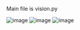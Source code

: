 Main file is vision.py

![image](https://user-images.githubusercontent.com/64706471/121500337-7e128e00-c9de-11eb-86ec-ec15ff877f14.png)
![image](https://user-images.githubusercontent.com/64706471/121500359-823eab80-c9de-11eb-9b20-6b8108ea6fcf.png)
![image](https://user-images.githubusercontent.com/64706471/121500381-85399c00-c9de-11eb-8a6e-7dff1cfc62bf.png)
